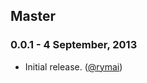 ## Master

### 0.0.1 - 4 September, 2013

- Initial release. ([@rymai][])
<!--- The following link definition list is generated by PimpMyChangelog --->
[@rymai]: https://github.com/rymai